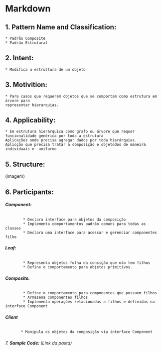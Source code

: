 
# **Markdown**

## 1. **Pattern Name and Classification:**
    * Padrão Composite
    * Padrão Estrutural

## 2. **Intent:**
    * Modifica a estruttura de um objeto

## 3. **Motivition:**
    * Para casos que requerem objetos que se comportam como estrutura em árvore para
    representar hierarquias.

## 4. **Applicability:**
    * Em estrutura hierárquica como grafo ou árvore que requer funcionalidade genérica por toda a estrutura
    Aplicações onde precisa agregar dados por toda hierárquias.
    Aplicção que precisa tratar a composição e objetodos de maneira individuais e  uniforme

## 5. **Structure:**

 (imagem)

## 6. **Participants:**

######    **Component:**
            * Declara interface para objetos da composição
            * Implementa comportamentos padrão comuns para todas as classes
            * Declara uma interface para acessar e gerenciar componentes filho

######    **Leaf:**
            * Representa objetos folha da consição que não tem filhos
            * Define o comportamento para objetos primitivos.

######    **Composite:**
            * Define o comportamento para componentes que possuem filhos
            * Armazena componentes filhos
            * Implementa operações relacionadas a filhos e definidas na interface Component

######    **Client**
           * Manipula os objetos da composição via interface Component    

###### 7. **Sample Code:** (Link da pasta)